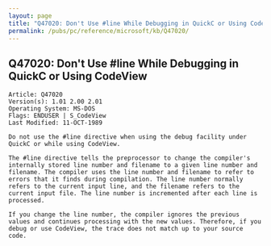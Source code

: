 ```yaml
---
layout: page
title: "Q47020: Don't Use #line While Debugging in QuickC or Using CodeView"
permalink: /pubs/pc/reference/microsoft/kb/Q47020/
---
```


## Q47020: Don't Use #line While Debugging in QuickC or Using CodeView

	Article: Q47020
	Version(s): 1.01 2.00 2.01
	Operating System: MS-DOS
	Flags: ENDUSER | S_CodeView
	Last Modified: 11-OCT-1989
	
	Do not use the #line directive when using the debug facility under
	QuickC or while using CodeView.
	
	The #line directive tells the preprocessor to change the compiler's
	internally stored line number and filename to a given line number and
	filename. The compiler uses the line number and filename to refer to
	errors that it finds during compilation. The line number normally
	refers to the current input line, and the filename refers to the
	current input file. The line number is incremented after each line is
	processed.
	
	If you change the line number, the compiler ignores the previous
	values and continues processing with the new values. Therefore, if you
	debug or use CodeView, the trace does not match up to your source
	code.
